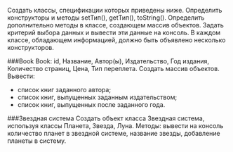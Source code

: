 Создать классы, спецификации которых приведены ниже. Определить конструкторы и методы setТип(), getТип(), toString(). Определить дополнительно
методы в классе, создающем массив объектов. Задать критерий выбора данных
и вывести эти данные на консоль. В каждом классе, обладающем информацией,
должно быть объявлено несколько конструкторов.

###Book
Book: id, Название, Автор(ы), Издательство, Год издания, Количество
страниц, Цена, Тип переплета.
Создать массив объектов. Вывести:
* список книг заданного автора;
* список книг, выпущенных заданным издательством;
* список книг, выпущенных после заданного года.

###Звездная система
Создать объект класса Звездная система, используя классы Планета,
Звезда, Луна. Методы: вывести на консоль количество планет в звездной
системе, название звезды, добавление планеты в систему.
